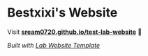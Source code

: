 
# Bestxixi's Website

Visit **[sream0720.github.io/test-lab-website](https://sream0720.github.io/test-lab-website)** 🚀

_Built with [Lab Website Template](https://greene-lab.gitbook.io/lab-website-template-docs)_
